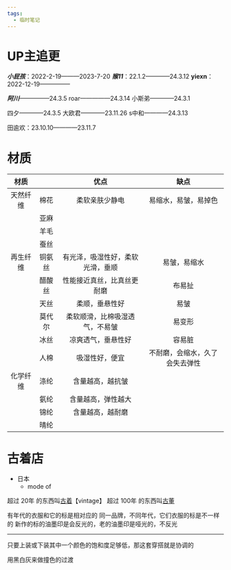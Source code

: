 ```yaml
---
tags:
  - 临时笔记
---
```

# UP主追更
***小屁孩***：2022-2-19———2023-7-20
***猴11***：22.1.2————24.3.12
**yiexn**：2022-12-19—————

***阿川***—————24.3.5
roar—————24.3.14
小斯弟————24.3.1

四夕————24.3.5
大欧君————23.11.26
s中和————24.3.13

田逾欢：23.10.10————23.11.7

# 材质
|材质|  |优点|缺点|
|:-:|:-:|:-:|:-:|
|天然纤维|棉花|柔软亲肤少静电|易缩水，易皱，易掉色|
|  |亚麻|  |   |
|  |羊毛|  |   |
|  |蚕丝|  |   |
|再生纤维|铜氨丝|有光泽，吸湿性好，柔软光滑，垂顺|易皱，易缩水|
|  |醋酸丝|性能接近真丝，比真丝更耐磨|布易扯|
|  |天丝|柔顺，垂悬性好|易皱|
|  |莫代尔|柔软顺滑，比棉吸湿透气，不易皱|易变形|
|  |冰丝 |凉爽透气，垂悬性好|容易脏 |
|  |人棉 |吸湿性好，便宜|不耐磨，会缩水，久了会失去弹性|
|化学纤维|涤纶|含量越高，越抗皱|   |
|  |氨纶|含量越高，弹性越大|   |
|  |锦纶|含量越高，越耐磨|   |
|  |晴纶 |  |   |

# 古着店
- 日本
	- mode of

超过 20年 的东西叫<u>古着</u>【vintage】
超过 100年 的东西叫<u>古董</u>

有年代的衣服和它的标是相对应的
同一品牌，不同年代，它们衣服的标是不一样的
新作的标的油墨印是会反光的，老的油墨印是哑光的，不反光

---

只要上装或下装其中一个颜色的饱和度足够低，那这套穿搭就是协调的

用黑白灰来做撞色的过渡

